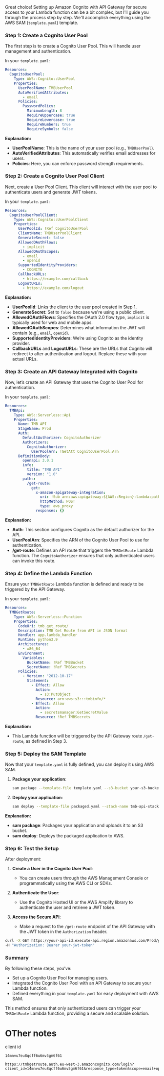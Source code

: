 Great choice! Setting up Amazon Cognito with API Gateway for secure access to your Lambda function can be a bit complex, but I'll guide you through the process step by step. We'll accomplish everything using the AWS SAM (`template.yaml`) template.

### **Step 1: Create a Cognito User Pool**

The first step is to create a Cognito User Pool. This will handle user management and authentication.

In your `template.yaml`:

```yaml
Resources:
  CognitoUserPool:
    Type: AWS::Cognito::UserPool
    Properties:
      UserPoolName: TMBUserPool
      AutoVerifiedAttributes:
        - email
      Policies:
        PasswordPolicy:
          MinimumLength: 8
          RequireUppercase: true
          RequireLowercase: true
          RequireNumbers: true
          RequireSymbols: false
```

**Explanation:**

- **UserPoolName**: This is the name of your user pool (e.g., `TMBUserPool`).
- **AutoVerifiedAttributes**: This automatically verifies email addresses for users.
- **Policies**: Here, you can enforce password strength requirements.

### **Step 2: Create a Cognito User Pool Client**

Next, create a User Pool Client. This client will interact with the user pool to authenticate users and generate JWT tokens.

In your `template.yaml`:

```yaml
Resources:
  CognitoUserPoolClient:
    Type: AWS::Cognito::UserPoolClient
    Properties:
      UserPoolId: !Ref CognitoUserPool
      ClientName: TMBUserPoolClient
      GenerateSecret: false
      AllowedOAuthFlows:
        - implicit
      AllowedOAuthScopes:
        - email
        - openid
      SupportedIdentityProviders:
        - COGNITO
      CallbackURLs:
        - https://example.com/callback
      LogoutURLs:
        - https://example.com/logout
```

**Explanation:**

- **UserPoolId**: Links the client to the user pool created in Step 1.
- **GenerateSecret**: Set to `false` because we're using a public client.
- **AllowedOAuthFlows**: Specifies the OAuth 2.0 flow type, `implicit` is typically used for web and mobile apps.
- **AllowedOAuthScopes**: Determines what information the JWT will contain (e.g., `email`, `openid`).
- **SupportedIdentityProviders**: We’re using Cognito as the identity provider.
- **CallbackURLs** and **LogoutURLs**: These are the URLs that Cognito will redirect to after authentication and logout. Replace these with your actual URLs.

### **Step 3: Create an API Gateway Integrated with Cognito**

Now, let’s create an API Gateway that uses the Cognito User Pool for authentication.

In your `template.yaml`:

```yaml
Resources:
  TMBApi:
    Type: AWS::Serverless::Api
    Properties:
      Name: TMB API
      StageName: Prod
      Auth:
        DefaultAuthorizer: CognitoAuthorizer
        Authorizers:
          CognitoAuthorizer:
            UserPoolArn: !GetAtt CognitoUserPool.Arn
      DefinitionBody:
        openapi: 3.0.1
        info:
          title: "TMB API"
          version: "1.0"
        paths:
          /get-route:
            get:
              x-amazon-apigateway-integration:
                uri: !Sub arn:aws:apigateway:${AWS::Region}:lambda:path/2015-03-31/functions/${TMBGetRoute.Arn}/invocations
                httpMethod: POST
                type: aws_proxy
              responses: {}
```

**Explanation:**

- **Auth**: This section configures Cognito as the default authorizer for the API.
- **UserPoolArn**: Specifies the ARN of the Cognito User Pool to use for authentication.
- **/get-route**: Defines an API route that triggers the `TMBGetRoute` Lambda function. The `CognitoAuthorizer` ensures that only authenticated users can invoke this route.

### **Step 4: Define the Lambda Function**

Ensure your `TMBGetRoute` Lambda function is defined and ready to be triggered by the API Gateway.

In your `template.yaml`:

```yaml
Resources:
  TMBGetRoute:
    Type: AWS::Serverless::Function
    Properties:
      CodeUri: tmb_get_route/
      Description: TMB Get Route from API in JSON format
      Handler: app.lambda_handler
      Runtime: python3.9
      Architectures:
        - x86_64
      Environment:
        Variables:
          BucketName: !Ref TMBBucket
          SecretName: !Ref TMBSecrets
      Policies:
        - Version: "2012-10-17"
          Statement:
            - Effect: Allow
              Action:
                - s3:PutObject
              Resource: arn:aws:s3:::tmbinfo/*
            - Effect: Allow
              Action:
                - secretsmanager:GetSecretValue
              Resource: !Ref TMBSecrets
```

**Explanation:**

- This Lambda function will be triggered by the API Gateway route `/get-route`, as defined in Step 3.

### **Step 5: Deploy the SAM Template**

Now that your `template.yaml` is fully defined, you can deploy it using AWS SAM.

1. **Package your application**:

   ```bash
   sam package --template-file template.yaml --s3-bucket your-s3-bucket-name --output-template-file packaged.yaml
   ```

2. **Deploy your application**:

   ```bash
   sam deploy --template-file packaged.yaml --stack-name tmb-api-stack --capabilities CAPABILITY_IAM
   ```

**Explanation:**

- **sam package**: Packages your application and uploads it to an S3 bucket.
- **sam deploy**: Deploys the packaged application to AWS.

### **Step 6: Test the Setup**

After deployment:

1. **Create a User in the Cognito User Pool**:

   - You can create users through the AWS Management Console or programmatically using the AWS CLI or SDKs.

2. **Authenticate the User**:

   - Use the Cognito Hosted UI or the AWS Amplify library to authenticate the user and retrieve a JWT token.

3. **Access the Secure API**:
   - Make a request to the `/get-route` endpoint of the API Gateway with the JWT token in the `Authorization` header.

```bash
curl -X GET https://your-api-id.execute-api.region.amazonaws.com/Prod/get-route \
-H "Authorization: Bearer your-jwt-token"
```

### Summary

By following these steps, you’ve:

- Set up a Cognito User Pool for managing users.
- Integrated the Cognito User Pool with an API Gateway to secure your Lambda function.
- Defined everything in your `template.yaml` for easy deployment with AWS SAM.

This method ensures that only authenticated users can trigger your `TMBGetRoute` Lambda function, providing a secure and scalable solution.

# OTher notes

client id

```
14mnvu7eu8qcff6u6mv5gm6f61
```

```
https://tmbgetroute.auth.eu-west-3.amazoncognito.com/login?client_id=14mnvu7eu8qcff6u6mv5gm6f61&response_type=token&scope=email+openid&redirect_uri=https://example.com/callback
```
